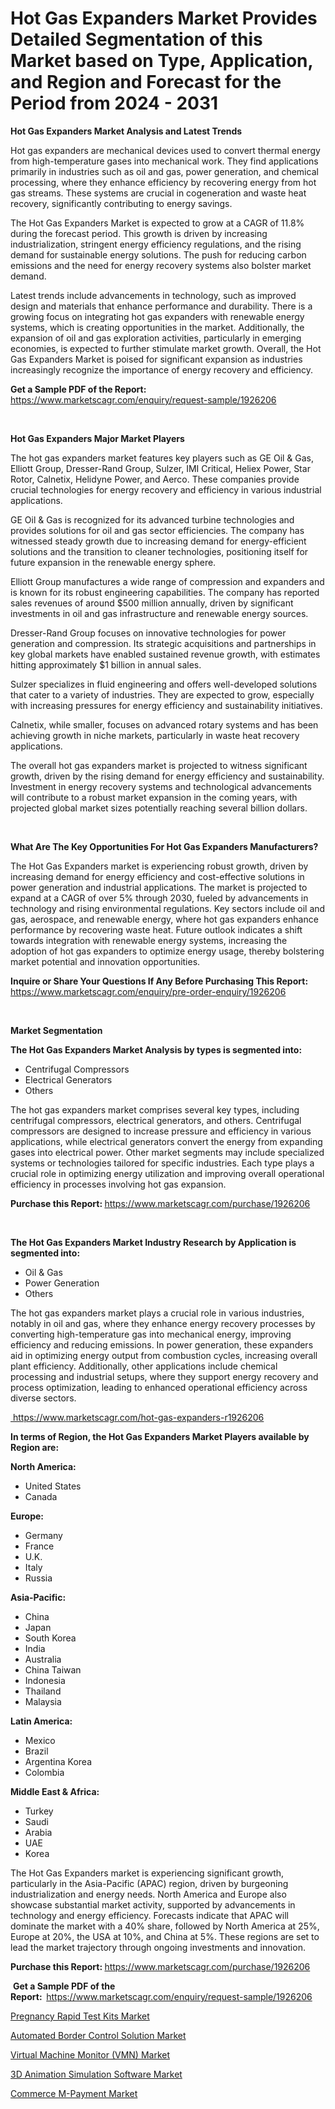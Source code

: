 <p><h1>Hot Gas Expanders Market Provides Detailed Segmentation of this Market based on Type, Application, and Region and Forecast for the Period from 2024 - 2031</h1></p><p><strong>Hot Gas Expanders Market Analysis and Latest Trends</strong></p>
<p><p>Hot gas expanders are mechanical devices used to convert thermal energy from high-temperature gases into mechanical work. They find applications primarily in industries such as oil and gas, power generation, and chemical processing, where they enhance efficiency by recovering energy from hot gas streams. These systems are crucial in cogeneration and waste heat recovery, significantly contributing to energy savings.</p><p>The Hot Gas Expanders Market is expected to grow at a CAGR of 11.8% during the forecast period. This growth is driven by increasing industrialization, stringent energy efficiency regulations, and the rising demand for sustainable energy solutions. The push for reducing carbon emissions and the need for energy recovery systems also bolster market demand.</p><p>Latest trends include advancements in technology, such as improved design and materials that enhance performance and durability. There is a growing focus on integrating hot gas expanders with renewable energy systems, which is creating opportunities in the market. Additionally, the expansion of oil and gas exploration activities, particularly in emerging economies, is expected to further stimulate market growth. Overall, the Hot Gas Expanders Market is poised for significant expansion as industries increasingly recognize the importance of energy recovery and efficiency.</p></p>
<p><strong>Get a Sample PDF of the Report:&nbsp;</strong> <a href="https://www.marketscagr.com/enquiry/request-sample/1926206?utm_campaign=1332&utm_medium=2&utm_source=Github&utm_content=ia&utm_term=25102024&utm_id=hot-gas-expanders">https://www.marketscagr.com/enquiry/request-sample/1926206</a></p>
<p>&nbsp;</p>
<p><strong>Hot Gas Expanders Major Market Players</strong></p>
<p><p>The hot gas expanders market features key players such as GE Oil & Gas, Elliott Group, Dresser-Rand Group, Sulzer, IMI Critical, Heliex Power, Star Rotor, Calnetix, Helidyne Power, and Aerco. These companies provide crucial technologies for energy recovery and efficiency in various industrial applications.</p><p>GE Oil & Gas is recognized for its advanced turbine technologies and provides solutions for oil and gas sector efficiencies. The company has witnessed steady growth due to increasing demand for energy-efficient solutions and the transition to cleaner technologies, positioning itself for future expansion in the renewable energy sphere.</p><p>Elliott Group manufactures a wide range of compression and expanders and is known for its robust engineering capabilities. The company has reported sales revenues of around $500 million annually, driven by significant investments in oil and gas infrastructure and renewable energy sources.</p><p>Dresser-Rand Group focuses on innovative technologies for power generation and compression. Its strategic acquisitions and partnerships in key global markets have enabled sustained revenue growth, with estimates hitting approximately $1 billion in annual sales.</p><p>Sulzer specializes in fluid engineering and offers well-developed solutions that cater to a variety of industries. They are expected to grow, especially with increasing pressures for energy efficiency and sustainability initiatives.</p><p>Calnetix, while smaller, focuses on advanced rotary systems and has been achieving growth in niche markets, particularly in waste heat recovery applications.</p><p>The overall hot gas expanders market is projected to witness significant growth, driven by the rising demand for energy efficiency and sustainability. Investment in energy recovery systems and technological advancements will contribute to a robust market expansion in the coming years, with projected global market sizes potentially reaching several billion dollars.</p></p>
<p>&nbsp;</p>
<p><strong>What Are The Key Opportunities For Hot Gas Expanders Manufacturers?</strong></p>
<p><p>The Hot Gas Expanders market is experiencing robust growth, driven by increasing demand for energy efficiency and cost-effective solutions in power generation and industrial applications. The market is projected to expand at a CAGR of over 5% through 2030, fueled by advancements in technology and rising environmental regulations. Key sectors include oil and gas, aerospace, and renewable energy, where hot gas expanders enhance performance by recovering waste heat. Future outlook indicates a shift towards integration with renewable energy systems, increasing the adoption of hot gas expanders to optimize energy usage, thereby bolstering market potential and innovation opportunities.</p></p>
<p><strong>Inquire or Share Your Questions If Any Before Purchasing This Report:</strong> <a href="https://www.marketscagr.com/enquiry/pre-order-enquiry/1926206?utm_campaign=1332&utm_medium=2&utm_source=Github&utm_content=ia&utm_term=25102024&utm_id=hot-gas-expanders">https://www.marketscagr.com/enquiry/pre-order-enquiry/1926206</a></p>
<p>&nbsp;</p>
<p><strong>Market Segmentation</strong></p>
<p><strong>The Hot Gas Expanders Market Analysis by types is segmented into:</strong></p>
<p><ul><li>Centrifugal Compressors</li><li>Electrical Generators</li><li>Others</li></ul></p>
<p><p>The hot gas expanders market comprises several key types, including centrifugal compressors, electrical generators, and others. Centrifugal compressors are designed to increase pressure and efficiency in various applications, while electrical generators convert the energy from expanding gases into electrical power. Other market segments may include specialized systems or technologies tailored for specific industries. Each type plays a crucial role in optimizing energy utilization and improving overall operational efficiency in processes involving hot gas expansion.</p></p>
<p><strong>Purchase this Report:&nbsp;</strong><a href="https://www.marketscagr.com/purchase/1926206?utm_campaign=1332&utm_medium=2&utm_source=Github&utm_content=ia&utm_term=25102024&utm_id=hot-gas-expanders">https://www.marketscagr.com/purchase/1926206</a></p>
<p>&nbsp;</p>
<p><strong>The Hot Gas Expanders Market Industry Research by Application is segmented into:</strong></p>
<p><ul><li>Oil & Gas</li><li>Power Generation</li><li>Others</li></ul></p>
<p><p>The hot gas expanders market plays a crucial role in various industries, notably in oil and gas, where they enhance energy recovery processes by converting high-temperature gas into mechanical energy, improving efficiency and reducing emissions. In power generation, these expanders aid in optimizing energy output from combustion cycles, increasing overall plant efficiency. Additionally, other applications include chemical processing and industrial setups, where they support energy recovery and process optimization, leading to enhanced operational efficiency across diverse sectors.</p></p>
<p><a href="https://www.marketscagr.com/hot-gas-expanders-r1926206?utm_campaign=1332&utm_medium=2&utm_source=Github&utm_content=ia&utm_term=25102024&utm_id=hot-gas-expanders">&nbsp;https://www.marketscagr.com/hot-gas-expanders-r1926206</a></p>
<p><strong>In terms of Region, the Hot Gas Expanders Market Players available by Region are:</strong></p>
<p>
    <p> <strong> North America: </strong>
        <ul>
            <li>United States</li>
            <li>Canada</li>
        </ul>
        </p> 
    <p> <strong> Europe: </strong>
        <ul>
            <li>Germany</li>
            <li>France</li>
            <li>U.K.</li>
            <li>Italy</li>
            <li>Russia</li>
        </ul>
        </p> 
    <p> <strong> Asia-Pacific: </strong>
        <ul>
            <li>China</li>
            <li>Japan</li>
            <li>South Korea</li>
            <li>India</li>
            <li>Australia</li>
            <li>China Taiwan</li>
            <li>Indonesia</li>
            <li>Thailand</li>
            <li>Malaysia</li>
        </ul>
        </p> 
    <p> <strong> Latin America: </strong>
        <ul>
            <li>Mexico</li>
            <li>Brazil</li>
            <li>Argentina Korea</li>
            <li>Colombia</li>
        </ul>
        </p> 
    <p> <strong> Middle East & Africa: </strong>
        <ul>
            <li>Turkey</li>
            <li>Saudi</li>
            <li>Arabia</li>
            <li>UAE</li>
            <li>Korea</li>
        </ul>
    </p>
    </p>
<p><p>The Hot Gas Expanders market is experiencing significant growth, particularly in the Asia-Pacific (APAC) region, driven by burgeoning industrialization and energy needs. North America and Europe also showcase substantial market activity, supported by advancements in technology and energy efficiency. Forecasts indicate that APAC will dominate the market with a 40% share, followed by North America at 25%, Europe at 20%, the USA at 10%, and China at 5%. These regions are set to lead the market trajectory through ongoing investments and innovation.</p></p>
<p><strong>Purchase this Report: </strong><a href="https://www.marketscagr.com/purchase/1926206?utm_campaign=1332&utm_medium=2&utm_source=Github&utm_content=ia&utm_term=25102024&utm_id=hot-gas-expanders">https://www.marketscagr.com/purchase/1926206</a></p>
<p>&nbsp;<strong>Get a Sample PDF of the Report:&nbsp;&nbsp;</strong><a href="https://www.marketscagr.com/enquiry/request-sample/1926206?utm_campaign=1332&utm_medium=2&utm_source=Github&utm_content=ia&utm_term=25102024&utm_id=hot-gas-expanders">https://www.marketscagr.com/enquiry/request-sample/1926206</a></p>
<p><strong></strong></p>
<p><p><a href="https://www.linkedin.com/pulse/pregnancy-rapid-test-kits-spectrum-usage-patterns-sector-evolution-q5oye?utm_campaign=1332&utm_medium=2&utm_source=Github&utm_content=ia&utm_term=25102024&utm_id=hot-gas-expanders">Pregnancy Rapid Test Kits Market</a></p><p><a href="https://www.linkedin.com/pulse/automated-border-control-solution-market-trends-growth-6rk3f?utm_campaign=1332&utm_medium=2&utm_source=Github&utm_content=ia&utm_term=25102024&utm_id=hot-gas-expanders">Automated Border Control Solution Market</a></p><p><a href="https://www.linkedin.com/pulse/virtual-machine-monitor-vmn-market-penetration-strategies-jwl8f?utm_campaign=1332&utm_medium=2&utm_source=Github&utm_content=ia&utm_term=25102024&utm_id=hot-gas-expanders">Virtual Machine Monitor (VMN) Market</a></p><p><a href="https://www.linkedin.com/pulse/3d-animation-simulation-software-industry-insights-report-6itgf?utm_campaign=1332&utm_medium=2&utm_source=Github&utm_content=ia&utm_term=25102024&utm_id=hot-gas-expanders">3D Animation Simulation Software Market</a></p><p><a href="https://www.linkedin.com/pulse/global-commerce-m-payment-market-trends-analysis-future-growth-8fggf?utm_campaign=1332&utm_medium=2&utm_source=Github&utm_content=ia&utm_term=25102024&utm_id=hot-gas-expanders">Commerce M-Payment Market</a></p></p>